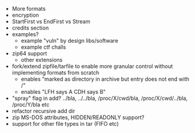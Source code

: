* More formats
* encryption
* StartFirst vs EndFirst vs Stream
* credits section
* examples?
	* example "vuln" by design libs/software
	* example ctf challs
* zip64 support
	* other extensions
* fork/extend zipfile/tarfile to enable more granular control without implementing formats from scratch
	* enables "marked as directory in archive but entry does not end with /"
	* enables "LFH says A CDH says B"
* "spray" flag in add? ../bla, ../../bla, /proc/X/cwd/bla, /proc/X/cwd/../bla, /proc/Y/bla etc
* refactor recursive add dir
* zip MS-DOS attributes, HIDDEN/READONLY support?
* support for other file types in tar (FIFO etc)